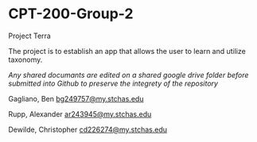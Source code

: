 # CPT-200-Group-2

Project Terra

The project is to establish an app that allows the user to learn and utilize taxonomy.

*Any shared documants are edited on a shared google drive folder before submitted into Github to preserve the integrety of the repository*



Gagliano, Ben	bg249757@my.stchas.edu

Rupp, Alexander	ar243945@my.stchas.edu

Dewilde,  Christopher	cd226274@my.stchas.edu
